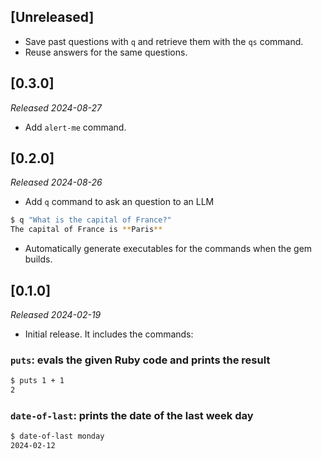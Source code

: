 ## [Unreleased]

- Save past questions with `q` and retrieve them with the `qs` command.
- Reuse answers for the same questions.

## [0.3.0]

_Released 2024-08-27_

- Add `alert-me` command.

## [0.2.0]

_Released 2024-08-26_

- Add `q` command to ask an question to an LLM

```sh
$ q "What is the capital of France?"
The capital of France is **Paris**
```

- Automatically generate executables for the commands when the gem builds.

## [0.1.0]

_Released 2024-02-19_

- Initial release. It includes the commands:

### `puts`: evals the given Ruby code and prints the result

```sh
$ puts 1 + 1
2
```

### `date-of-last`: prints the date of the last week day

```sh
$ date-of-last monday
2024-02-12
```
